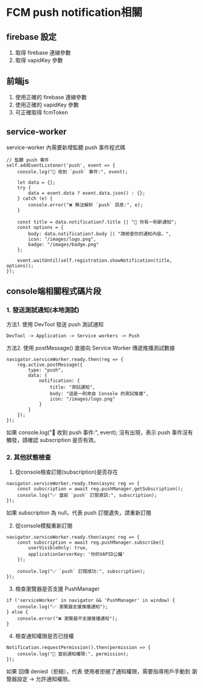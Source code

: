 # FCM push notification相關

## firebase 設定
1. 取得 firebase 連線參數
2. 取得 vapidKey 參數

## 前端js
1. 使用正確的 firebase 連線參數
2. 使用正確的 vapidKey 參數
3. 可正確取得 fcmToken

## service-worker
service-worker 內需要新增監聽 push 事件程式碼

```
// 監聽 push 事件
self.addEventListener('push', event => {
    console.log("📩 收到 `push` 事件:", event);

    let data = {};
    try {
        data = event.data ? event.data.json() : {};
    } catch (e) {
        console.error("❌ 無法解析 `push` 訊息:", e);
    }

    const title = data.notification?.title || "🔔 你有一則新通知";
    const options = {
        body: data.notification?.body || "請檢查你的通知內容。",
        icon: "/images/logo.png",
        badge: "/images/badge.png"
    };

    event.waitUntil(self.registration.showNotification(title, options));
});
```


## console端相關程式碼片段

### 1. 發送測試通知(本地測試)
方法1. 使用 DevTool 發送 push 測試通知
```
DevTool -> Application -> Service workers -> Push
```

方法2. 使用 postMessage() 直接向 Service Worker 傳遞推播測試數據
```
navigator.serviceWorker.ready.then(reg => {
    reg.active.postMessage({
        type: "push",
        data: {
            notification: {
                title: "測試通知",
                body: "這是一則來自 Console 的測試推播",
                icon: "/images/logo.png"
            }
        }
    });
});
```
如果 console.log("📩 收到 push 事件:", event); 沒有出現，表示 push 事件沒有觸發，請確認 subscription 是否有效。

### 2. 其他狀態檢查

1. 從console檢查訂閱(subscription)是否存在
```
navigator.serviceWorker.ready.then(async reg => {
    const subscription = await reg.pushManager.getSubscription();
    console.log("✅ 當前 `push` 訂閱資訊:", subscription);
});
```
如果 subscription 為 null，代表 push 訂閱遺失，請重新訂閱


2. 從console模擬重新訂閱
```
navigator.serviceWorker.ready.then(async reg => {
    const subscription = await reg.pushManager.subscribe({
        userVisibleOnly: true,
        applicationServerKey: '你的VAPID公鑰'
    });

    console.log("✅ `push` 訂閱成功:", subscription);
});
```


3. 檢查瀏覽器是否支援 PushManager
```
if ('serviceWorker' in navigator && 'PushManager' in window) {
    console.log("✅ 瀏覽器支援推播通知");
} else {
    console.error("❌ 瀏覽器不支援推播通知");
}
```

4. 檢查通知權限是否已授權
```
Notification.requestPermission().then(permission => {
    console.log("🔔 當前通知權限:", permission);
});
```
如果 回傳 denied（拒絕），代表 使用者拒絕了通知權限，需要指導用戶手動到 瀏覽器設定 → 允許通知權限。